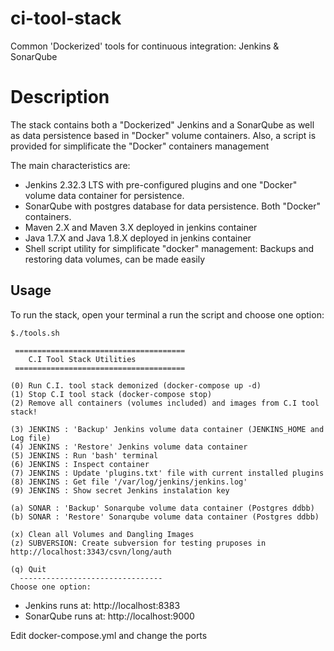 # ci-tool-stack
Common 'Dockerized' tools for continuous integration: Jenkins &amp; SonarQube 

# Description
The stack contains both a "Dockerized" Jenkins and a SonarQube as well as data persistence based in "Docker" volume containers.
Also, a script is provided for simplificate the "Docker" containers management

The main characteristics are:
- Jenkins 2.32.3 LTS with pre-configured plugins and one "Docker" volume data container for persistence.
- SonarQube with postgres database for data persistence. Both "Docker" containers.
- Maven 2.X and Maven 3.X deployed in jenkins container
- Java 1.7.X and Java 1.8.X deployed in jenkins container
- Shell script utility for simplificate "docker" management: Backups and restoring data volumes, can be made easily

## Usage
To run the stack, open your terminal a run the script and choose one option:

    $./tools.sh
    
     ======================================
    	C.I Tool Stack Utilities
     ======================================
	
	(0) Run C.I. tool stack demonized (docker-compose up -d)
	(1) Stop C.I tool stack (docker-compose stop)
	(2) Remove all containers (volumes included) and images from C.I tool stack!
	
	(3) JENKINS : 'Backup' Jenkins volume data container (JENKINS_HOME and Log file)
	(4) JENKINS : 'Restore' Jenkins volume data container
	(5) JENKINS : Run 'bash' terminal
	(6) JENKINS : Inspect container
	(7) JENKINS : Update 'plugins.txt' file with current installed plugins
	(8) JENKINS : Get file '/var/log/jenkins/jenkins.log'
	(9) JENKINS : Show secret Jenkins instalation key
	
	(a) SONAR : 'Backup' Sonarqube volume data container (Postgres ddbb)
	(b) SONAR : 'Restore' Sonarqube volume data container (Postgres ddbb)
	
	(x) Clean all Volumes and Dangling Images
	(z) SUBVERSION: Create subversion for testing pruposes in http://localhost:3343/csvn/long/auth
	
	(q) Quit
	  --------------------------------
	Choose one option:
	
* Jenkins runs at: http://localhost:8383
* SonarQube runs at: http://localhost:9000

Edit docker-compose.yml and change the ports
